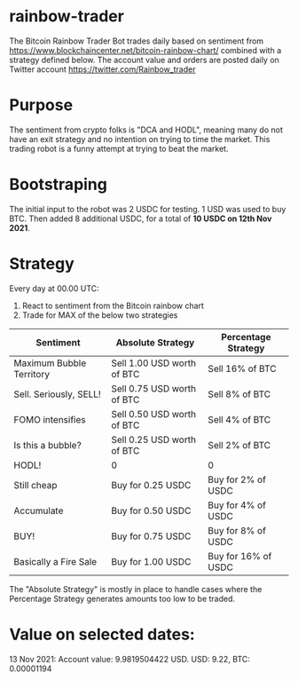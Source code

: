# rainbow-trader
The Bitcoin Rainbow Trader Bot trades daily based on sentiment from https://www.blockchaincenter.net/bitcoin-rainbow-chart/ combined with a strategy defined below. The account value and orders are posted daily on Twitter account https://twitter.com/Rainbow_trader

# Purpose
The sentiment from crypto folks is "DCA and HODL", meaning many do not have an exit strategy and no intention on trying to time the market. This trading robot is a funny attempt at trying to beat the market.

# Bootstraping
The initial input to the robot was 2 USDC for testing. 1 USD was used to buy BTC. Then added 8 additional USDC, for a total of **10 USDC on 12th Nov 2021**.

# Strategy
Every day at 00.00 UTC: 
1) React to sentiment from the Bitcoin rainbow chart
2) Trade for MAX of the below two strategies

| Sentiment |Absolute Strategy | Percentage Strategy |
|---|---|---|
|Maximum Bubble Territory|Sell 1.00 USD worth of BTC|Sell 16% of BTC|
|Sell. Seriously, SELL!|Sell 0.75 USD worth of BTC|Sell 8% of BTC|
|FOMO intensifies|Sell 0.50 USD worth of BTC|Sell 4% of BTC|
|Is this a bubble?|Sell 0.25 USD worth of BTC|Sell 2% of BTC|
|HODL!|0|0|
|Still cheap|Buy for 0.25 USDC|Buy for 2% of USDC|
|Accumulate|Buy for 0.50 USDC|Buy for 4% of USDC|
|BUY!|Buy for 0.75 USDC|Buy for 8% of USDC|
|Basically a Fire Sale|Buy for 1.00 USDC|Buy for 16% of USDC|

The "Absolute Strategy" is mostly in place to handle cases where the Percentage Strategy generates amounts too low to be traded.

# Value on selected dates:
13 Nov 2021:  Account value: 9.9819504422 USD. USD: 9.22, BTC: 0.00001194
